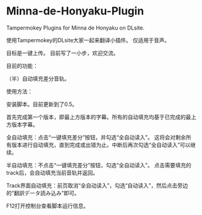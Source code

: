 # Minna-de-Honyaku-Plugin
Tampermokey Plugins for Minna de Honyaku on DLsite.

使用Tampermokey的DLsite大家一起来翻译小插件。
仅适用于音声。

目标是一键上传。
目前写了一小步，欢迎交流。

目前的功能：

（半）自动填充差分音轨。

使用方法：

安装脚本。目前更新到了0.5。

首先完成第一个版本，即最上方版本的字幕。所有的自动填充均基于已完成的最上方版本字幕。

全自动填充：点击“一键填充差分”按钮，并勾选“全自动读入”。
这将会对剩余所有版本进行自动填充，直到完成或出错为止。中断后再次勾选“全自动读入”可以继续。

半自动填充：不点击“一键填充差分”按钮，勾选“全自动读入”。
点击需要填充的track后，会自动填充当前音轨并返回。

Track界面自动填充：前页取消“全自动读入”，勾选“自动读入”，然后点击旁边的“翻訳データ読み込み”即可。

F12打开控制台查看脚本运行信息。



